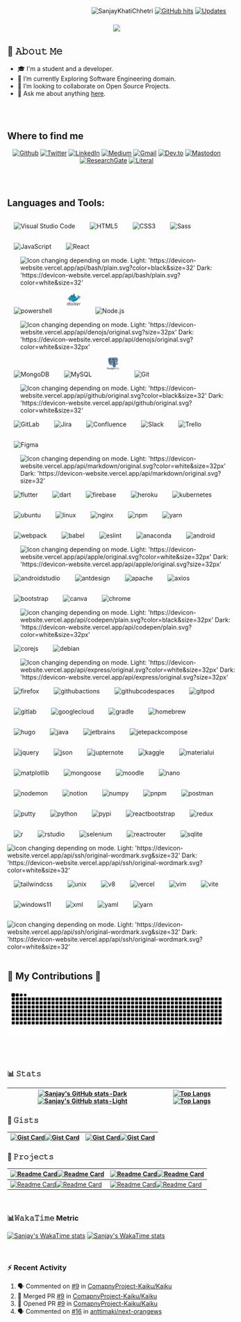 <div align="right">
   <!--align left profile views badge  -->
  	<img src="https://komarev.com/ghpvc/?username=SanjayKhatiChhetri&label=Profile%20views&color=00cf00&style=flat" alt="SanjayKhatiChhetri" />
	<a href="https://github.com/SanjayKhatiChhetri/SanjayKhatiChhetri" target="_blank"><img alt="GitHub hits" src="https://img.shields.io/github/last-commit/SanjayKhatiChhetri/SanjayKhatiChhetri?label=profile%20updated&style=flat-square"></a>
   	<a href="https://github.com/SanjayKhatiChhetri?tab=followers" target="_blank"><img alt="Updates" src="https://img.shields.io/badge/--000000?style=flat-square&logo=RSS&logoColor=white"></a>
</div>
<h3 align="center">
    <img src="https://readme-typing-svg.herokuapp.com/?font=Righteous&size=35&center=true&vCenter=true&width=500&height=70&duration=4000&lines=Hi+There!+👋;I'm+Sanjay+Khati+Chhetri;a+student+and+a+developer!!;" />
</h3>

## :book: 𝙰𝚋𝚘𝚞𝚝 𝙼𝚎

- 🎓 I'm a student and a developer.
- 🌱 I’m currently Exploring Software Engineering domain.
- 👯 I’m looking to collaborate on Open Source Projects.
- 💬 Ask me about anything [here](https://github.com/SanjayKhatiChhetri/SanjayKhatiChhetri/issues).

<br>
<br/>

## Where to find me

<p align="center">
	<a href="https://github.com/SanjayKhatiChhetri" target="_blank"><img alt="Github" src="https://img.shields.io/badge/GitHub-424242.svg?&style=for-the-badge&logo=Github&logoColor=white" /></a> 
	<a href="https://twitter.com/M_r_R_o_b_o_t_" target="_blank"><img alt="Twitter" src="https://img.shields.io/badge/twitter-%231DA1F2.svg?&style=for-the-badge&logo=twitter&logoColor=white" /></a> 
	<a href="https://www.linkedin.com/in/sanjay-khati-chhetri-3113b9204/" target="_blank"><img alt="LinkedIn" src="https://img.shields.io/badge/linkedin-%230077B5.svg?&style=for-the-badge&logo=linkedin&logoColor=original" /></a> 
	<a href="https://medium.com/@M_r_R_o_b_o_t_" target="_blank"><img alt="Medium" src="https://img.shields.io/badge/medium-%2312100E.svg?&style=for-the-badge&logo=medium&logoColor=original" /></a>
	<a href="sanjaykhati1011@gmail.com" target="_blank"><img alt="Gmail" src="https://img.shields.io/badge/Gmail-ea4235.svg?&style=for-the-badge&logo=Gmail&logoColor=white" /></a>
	<a href="https://dev.to/jonas_sanjay" target="_blank"><img alt="Dev.to" src="https://img.shields.io/badge/Dev.to-%2312100E.svg?&style=for-the-badge&logo=Dev.to&logoColor=white" /></a>
	<a href="https://infosec.exchange/@sanjaykhatichhetri" target="_blank"><img alt="Mastodon" src="https://img.shields.io/badge/Mastodon-6260fb.svg?&style=for-the-badge&logo=Mastodon&logoColor=white" /></a>
	<a href="https://www.researchgate.net/profile/Sanjay-Chhetri-3" target="_blank"><img alt="ResearchGate" src="https://img.shields.io/badge/ResearchGate-00CCBB.svg?&style=for-the-badge&logo=ResearchGate&logoColor=white" /></a>
	<a href="https://literal.club/m_r_r_o_b_o_t" target="_blank"><img alt="Literal" src="https://img.shields.io/badge/Literal.club-e1e6ea.svg?&style=for-the-badge&logo=Literal.club&logoColor=original" /></a>
</p>

<br>
<br/>



## Languages and Tools:

<p "align="left">
  <img alt="Visual Studio Code" width="32px" src="https://cdn.jsdelivr.net/gh/devicons/devicon/icons/vscode/vscode-original.svg" style="padding:15px;" />
  <img alt="HTML5" width="32px" src="https://cdn.jsdelivr.net/gh/devicons/devicon/icons/html5/html5-original.svg" style="padding:15px;" />
  <img alt="CSS3" width="32px" src="https://cdn.jsdelivr.net/gh/devicons/devicon/icons/css3/css3-original.svg" style="padding:15px;" />
  <img alt="Sass" width="32px" src="https://cdn.jsdelivr.net/gh/devicons/devicon/icons/sass/sass-original.svg" style="padding:15px;" />
  <img alt="JavaScript" width="32px" src="https://cdn.jsdelivr.net/gh/devicons/devicon/icons/javascript/javascript-original.svg" style="padding:15px;" />
  <img alt="React" width="32px" src="https://cdn.jsdelivr.net/gh/devicons/devicon/icons/react/react-original.svg" style="padding:15px;" />
  <picture>
  <source media="(prefers-color-scheme: light)" srcset="https://devicon-website.vercel.app/api/bash/plain.svg?color=black&size=32" style="padding:15px">
  <img alt="Icon changing depending on mode. Light: 'https://devicon-website.vercel.app/api/bash/plain.svg?color=black&size=32' Dark: 'https://devicon-website.vercel.app/api/bash/plain.svg?color=white&size=32'" src="https://devicon-website.vercel.app/api/bash/plain.svg?color=white&size=32">
</picture>
  <img alt="powershell" width="32px" src="https://cdn.jsdelivr.net/gh/devicons/devicon/icons/powershell/powershell-original.svg" style="padding:15px;" />
  <img alt="docker" width="32px" src="https://raw.githubusercontent.com/devicons/devicon/master/icons/docker/docker-original-wordmark.svg" style="padding:15px;" />
  <img alt="Node.js" width="32px" src="https://cdn.jsdelivr.net/gh/devicons/devicon/icons/nodejs/nodejs-original.svg" style="padding:15px;" />
 <picture>
  <source media="(prefers-color-scheme: light)" srcset="https://devicon-website.vercel.app/api/denojs/original.svg?size=32px" style="padding:15px">
  <img alt="Icon changing depending on mode. Light: 'https://devicon-website.vercel.app/api/denojs/original.svg?size=32px' Dark: 'https://devicon-website.vercel.app/api/denojs/original.svg?color=white&size=32px'" src="https://devicon-website.vercel.app/api/denojs/original.svg?color=white&size=32px">
</picture>
  <img alt="MongoDB" width="32px" src="https://cdn.jsdelivr.net/gh/devicons/devicon/icons/mongodb/mongodb-original.svg" style="padding:15px;" />
  <img alt="MySQL" width="32px" src="https://cdn.jsdelivr.net/gh/devicons/devicon/icons/mysql/mysql-original.svg" style="padding:15px;" />
  <img alt="postgressql" width="30px" src="https://raw.githubusercontent.com/devicons/devicon/master/icons/postgresql/postgresql-original-wordmark.svg" style="padding:15px;" />
  <img alt="Git" width="32px" src="https://cdn.jsdelivr.net/gh/devicons/devicon/icons/git/git-original.svg" style="padding:15px;" />
  <picture>
  <source media="(prefers-color-scheme: light)" srcset="https://devicon-website.vercel.app/api/github/original.svg?color=black&size=32" style="padding:15px">
  <img alt="Icon changing depending on mode. Light: 'https://devicon-website.vercel.app/api/github/original.svg?color=black&size=32' Dark: 'https://devicon-website.vercel.app/api/github/original.svg?color=white&size=32'" src="https://devicon-website.vercel.app/api/github/original.svg?color=white&size=32">
</picture>
  <img alt="GitLab" width="32px" src="https://cdn.jsdelivr.net/gh/devicons/devicon/icons/gitlab/gitlab-original.svg" style="padding:15px;" />
  <img alt="Jira" width="32px" src="https://cdn.jsdelivr.net/gh/devicons/devicon/icons/jira/jira-original.svg" style="padding:15px;" />
  <img alt="Confluence" width="32px" src="https://cdn.jsdelivr.net/gh/devicons/devicon/icons/confluence/confluence-original.svg" style="padding:15px;" />
  <img alt="Slack" width="32px" src="https://cdn.jsdelivr.net/gh/devicons/devicon/icons/slack/slack-original.svg" style="padding:15px;" />
  <img alt="Trello" width="32px" src="https://cdn.jsdelivr.net/gh/devicons/devicon/icons/trello/trello-original.svg" style="padding:15px;" />
  <img alt="Figma" width="32px" src="https://cdn.jsdelivr.net/gh/devicons/devicon/icons/figma/figma-original.svg" style="padding:15px;" />
  <picture>
  <source media="(prefers-color-scheme: light)" srcset="https://devicon-website.vercel.app/api/markdown/original.svg?size=32px" style="padding:15px">
  <img alt="Icon changing depending on mode. Light: 'https://devicon-website.vercel.app/api/markdown/original.svg?color=white&size=32px' Dark: 'https://devicon-website.vercel.app/api/markdown/original.svg?size=32'" src="https://devicon-website.vercel.app/api/markdown/original.svg?color=white&size=32px">
</picture>
  <img alt="flutter" width="32px" src="https://cdn.jsdelivr.net/gh/devicons/devicon/icons/flutter/flutter-original.svg" style="padding:15px;" />
  <img alt="dart" width="32px" src="https://cdn.jsdelivr.net/gh/devicons/devicon/icons/dart/dart-original.svg" style="padding:15px;" />
  <img alt="firebase" width="32px" src="https://cdn.jsdelivr.net/gh/devicons/devicon/icons/firebase/firebase-original.svg" style="padding:15px;" />
  <img alt="heroku" width="32px" src="https://cdn.jsdelivr.net/gh/devicons/devicon/icons/heroku/heroku-original.svg" style="padding:15px;" />
  <img alt="kubernetes" width="32px" src="https://cdn.jsdelivr.net/gh/devicons/devicon/icons/kubernetes/kubernetes-original.svg" style="padding:15px;" />
  <img alt="ubuntu" width="32px" src="https://cdn.jsdelivr.net/gh/devicons/devicon/icons/ubuntu/ubuntu-original.svg" style="padding:15px;" />
  <img alt="linux" width="32px" src="https://cdn.jsdelivr.net/gh/devicons/devicon/icons/linux/linux-original.svg" style="padding:15px;" />
  <img alt="nginx" width="32px" src="https://cdn.jsdelivr.net/gh/devicons/devicon/icons/nginx/nginx-original.svg" style="padding:15px;" />
  <img alt="npm" width="32px" src="https://cdn.jsdelivr.net/gh/devicons/devicon/icons/npm/npm-original-wordmark.svg" style="padding:15px;" />
  <img alt="yarn" width="32px" src="https://cdn.jsdelivr.net/gh/devicons/devicon/icons/yarn/yarn-original-wordmark.svg" style="padding:15px;" />
  <img alt="webpack" width="32px" src="https://cdn.jsdelivr.net/gh/devicons/devicon/icons/webpack/webpack-original.svg" style="padding:15px;" />
  <img alt="babel" width="32px" src="https://cdn.jsdelivr.net/gh/devicons/devicon/icons/babel/babel-original.svg" style="padding:15px;" />
  <img alt="eslint" width="32px" src="https://cdn.jsdelivr.net/gh/devicons/devicon/icons/eslint/eslint-original.svg" style="padding:15px;" />
  <img alt="anaconda" width="32px" src="https://cdn.jsdelivr.net/gh/devicons/devicon/icons/anaconda/anaconda-original.svg" style="padding:15px;" />
  <img alt="android" width="32px" src="https://cdn.jsdelivr.net/gh/devicons/devicon/icons/android/android-plain.svg" style="padding:15px;" />
  <picture>
  <source media="(prefers-color-scheme: light)" srcset="https://devicon-website.vercel.app/api/apple/original.svg?size=32px" style="padding:15px">
  <img alt="Icon changing depending on mode. Light: 'https://devicon-website.vercel.app/api/apple/original.svg?color=white&size=32px' Dark: 'https://devicon-website.vercel.app/api/apple/original.svg?size=32px'" src="https://devicon-website.vercel.app/api/apple/original.svg?color=white&size=32px">
</picture>
  <img alt="androidstudio" width="32px" src="https://cdn.jsdelivr.net/gh/devicons/devicon/icons/androidstudio/androidstudio-original.svg" style="padding:15px;" />
  <img alt="antdesign" width="32px" src="https://cdn.jsdelivr.net/gh/devicons/devicon/icons/antdesign/antdesign-original.svg" style="padding:15px;" />
  <img alt="apache" width="32px" src="https://cdn.jsdelivr.net/gh/devicons/devicon/icons/apache/apache-original.svg" style="padding:15px;" />
  <img alt="axios" width="32px" src="https://cdn.jsdelivr.net/gh/devicons/devicon/icons/axios/axios-plain.svg" style="padding:15px;" />
  <img alt="bootstrap" width="32px" src="https://cdn.jsdelivr.net/gh/devicons/devicon/icons/bootstrap/bootstrap-original.svg" style="padding:15px;" />
  <img alt="canva" width="32px" src="https://cdn.jsdelivr.net/gh/devicons/devicon/icons/canva/canva-original.svg" style="padding:15px;" />
  <img alt="chrome" width="32px" src="https://cdn.jsdelivr.net/gh/devicons/devicon/icons/chrome/chrome-original.svg" style="padding:15px;" />
<picture>
  <source media="(prefers-color-scheme: light)" srcset="https://devicon-website.vercel.app/api/codepen/plain.svg?color=black&size=32px" style="padding:15px">
  <img alt="icon changing depending on mode. Light: 'https://devicon-website.vercel.app/api/codepen/plain.svg?color=black&size=32px' Dark: 'https://devicon-website.vercel.app/api/codepen/plain.svg?color=white&size=32px'" src="https://devicon-website.vercel.app/api/codepen/plain.svg?color=white&size=32px">
</picture>
<!--   <img alt="codepen" width="32px" src="https://cdn.jsdelivr.net/gh/devicons/devicon/icons/codepen/codepen-original.svg" style="padding:15px;" #gh-light-mode-only/>
  <img alt="codepen" width="32px" src="https://devicon-website.vercel.app/api/codepen/plain.svg?color=white" style="padding:15px;" #gh-dark-mode-only/> -->
  <img alt="corejs" width="32px" src="https://cdn.jsdelivr.net/gh/devicons/devicon@latest/icons/corejs/corejs-original.svg"" style="padding:15px;" />
  <img alt="debian" width="32px" src="https://cdn.jsdelivr.net/gh/devicons/devicon/icons/debian/debian-original.svg" style="padding:15px;" /> 
  <picture>
  <source media="(prefers-color-scheme: light)" srcset="https://devicon-website.vercel.app/api/express/original.svg?size=32px" style="padding:15px">
  <img alt="Icon changing depending on mode. Light: 'https://devicon-website.vercel.app/api/express/original.svg?color=white&size=32px' Dark: 'https://devicon-website.vercel.app/api/express/original.svg?size=32px'" src="https://devicon-website.vercel.app/api/express/original.svg?color=white&size=32px">
</picture>
  <img alt="firefox" width="32px" src="https://cdn.jsdelivr.net/gh/devicons/devicon/icons/firefox/firefox-original.svg" style="padding:15px;" />
  <img alt="githubactions" width="32px" src="https://cdn.jsdelivr.net/gh/devicons/devicon/icons/githubactions/githubactions-original.svg" style="padding:15px;" />
  <img alt="githubcodespaces" width="32px" src="https://cdn.jsdelivr.net/gh/devicons/devicon/icons/githubcodespaces/githubcodespaces-original.svg" style="padding:15px;" />
  <img alt="gitpod" width="32px" src="https://cdn.jsdelivr.net/gh/devicons/devicon/icons/gitpod/gitpod-plain.svg" style="padding:15px;" />
  <img alt="gitlab" width="32px" src="https://cdn.jsdelivr.net/gh/devicons/devicon/icons/gitlab/gitlab-original.svg" style="padding:15px;" />
  <img alt="googlecloud" width="32px" src="https://cdn.jsdelivr.net/gh/devicons/devicon/icons/googlecloud/googlecloud-original.svg" style="padding:15px;" />
  <img alt="gradle" width="32px" src="https://cdn.jsdelivr.net/gh/devicons/devicon/icons/gradle/gradle-original.svg" style="padding:15px;" />
  <img alt="homebrew" width="32px" src="https://cdn.jsdelivr.net/gh/devicons/devicon/icons/homebrew/homebrew-original.svg" style="padding:15px;" />
  <img alt="hugo" width="32px" src="https://cdn.jsdelivr.net/gh/devicons/devicon/icons/hugo/hugo-original.svg" style="padding:15px;" />
  <img alt="java" width="32px" src="https://cdn.jsdelivr.net/gh/devicons/devicon/icons/java/java-original.svg" style="padding:15px;" />
  <img alt="jetbrains" width="32px" src="https://cdn.jsdelivr.net/gh/devicons/devicon/icons/jetbrains/jetbrains-original.svg" style="padding:15px;" />
  <img alt="jetepackcompose" width="32px" src="https://cdn.jsdelivr.net/gh/devicons/devicon/icons/jetpackcompose/jetpackcompose-original.svg" style="padding:15px;" />
  <img alt="jquery" width="32px" src="https://cdn.jsdelivr.net/gh/devicons/devicon/icons/jquery/jquery-original.svg" style="padding:15px;" />
  <img alt="json" width="32px" src="https://cdn.jsdelivr.net/gh/devicons/devicon/icons/json/json-original.svg" style="padding:15px;" />
  <img alt="jupternote" width="32px" src="https://cdn.jsdelivr.net/gh/devicons/devicon/icons/jupyter/jupyter-original.svg" style="padding:15px;" />
  <img alt="kaggle" width="32px" src="https://cdn.jsdelivr.net/gh/devicons/devicon/icons/kaggle/kaggle-original.svg" style="padding:15px;" />
  <img alt="materialui" width="32px" src="https://cdn.jsdelivr.net/gh/devicons/devicon/icons/materialui/materialui-original.svg" style="padding:15px;" />
  <img alt="matplotlib" width="32px" src="https://cdn.jsdelivr.net/gh/devicons/devicon/icons/matplotlib/matplotlib-original.svg" style="padding:15px;" />
  <img alt="mongoose" width="38px" src="https://cdn.jsdelivr.net/gh/devicons/devicon/icons/mongoose/mongoose-original.svg" style="padding:15px;" />
  <img alt="moodle" width="32px" src="https://cdn.jsdelivr.net/gh/devicons/devicon/icons/moodle/moodle-original.svg" style="padding:15px;" />  
  <img alt="nano" width="32px" src="https://cdn.jsdelivr.net/gh/devicons/devicon/icons/nano/nano-original.svg" style="padding:15px;" />
  <img alt="nodemon" width="32px" src="https://cdn.jsdelivr.net/gh/devicons/devicon/icons/nodemon/nodemon-original.svg" style="padding:15px;" />
  <img alt="notion" width="32px" src="https://cdn.jsdelivr.net/gh/devicons/devicon/icons/notion/notion-original.svg" style="padding:15px;" />
  <img alt="numpy" width="32px" src="https://cdn.jsdelivr.net/gh/devicons/devicon/icons/numpy/numpy-original.svg" style="padding:15px;" />
  <img alt="pnpm" width="32px" src="https://cdn.jsdelivr.net/gh/devicons/devicon/icons/pnpm/pnpm-original-wordmark.svg" style="padding:15px;" />
  <img alt="postman" width="32px" src="https://cdn.jsdelivr.net/gh/devicons/devicon/icons/postman/postman-original.svg" style="padding:15px;" />
  <img alt="putty" width="32px" src="https://cdn.jsdelivr.net/gh/devicons/devicon/icons/putty/putty-original.svg" style="padding:15px;" />
  <img alt="python" width="32px" src="https://cdn.jsdelivr.net/gh/devicons/devicon/icons/python/python-original.svg" style="padding:15px;" />
  <img alt="pypi" width="32px" src="https://cdn.jsdelivr.net/gh/devicons/devicon/icons/pypi/pypi-original.svg" style="padding:15px;" />
  <img alt="reactbootstrap" width="32px" src="https://cdn.jsdelivr.net/gh/devicons/devicon/icons/reactbootstrap/reactbootstrap-original.svg" style="padding:15px;" />
  <img alt="redux" width="32px" src="https://cdn.jsdelivr.net/gh/devicons/devicon/icons/redux/redux-original.svg" style="padding:15px;" />
  <img alt="r" width="32px" src="https://cdn.jsdelivr.net/gh/devicons/devicon/icons/r/r-original.svg" style="padding:15px;" />
  <img alt="rstudio" width="32px" src="https://cdn.jsdelivr.net/gh/devicons/devicon/icons/rstudio/rstudio-original.svg" style="padding:15px;" />
  <img alt="selenium  " width="32px" src="https://cdn.jsdelivr.net/gh/devicons/devicon/icons/selenium/selenium-original.svg" style="padding:15px;" />
  <img alt="reactrouter" width="32px" src="https://cdn.jsdelivr.net/gh/devicons/devicon/icons/reactrouter/reactrouter-original.svg" style="padding:15px;" />
  <img alt="sqlite" width="32px" src="https://cdn.jsdelivr.net/gh/devicons/devicon/icons/sqlite/sqlite-original.svg" style="padding:15px;" />
  <picture>
  <source media="(prefers-color-scheme: light)" srcset="https://devicon-website.vercel.app/api/ssh/original-wordmark.svg&size=32" padding="15px">
  <img alt="icon changing depending on mode. Light: 'https://devicon-website.vercel.app/api/ssh/original-wordmark.svg&size=32' Dark: 'https://devicon-website.vercel.app/api/ssh/original-wordmark.svg?color=white&size=32'" src="https://devicon-website.vercel.app/api/ssh/original-wordmark.svg?color=white&size=32">
</picture>
  <img alt="tailwindcss" width="32px" src="https://cdn.jsdelivr.net/gh/devicons/devicon/icons/tailwindcss/tailwindcss-original.svg" style="padding:15px;" />
  <img alt="unix" width="32px" src="https://cdn.jsdelivr.net/gh/devicons/devicon/icons/unix/unix-original.svg" style="padding:15px;" />
  <img alt="v8" width="32px" src="https://cdn.jsdelivr.net/gh/devicons/devicon/icons/v8/v8-original.svg" style="padding:15px;" />
  <img alt="vercel" width="32px" src="https://cdn.jsdelivr.net/gh/devicons/devicon@latest/icons/vercel/vercel-original-wordmark.svg" style="padding:15px;" />
  <img alt="vim" width="32px" src="https://cdn.jsdelivr.net/gh/devicons/devicon/icons/vim/vim-original.svg" style="padding:15px;" />
  <img alt="vite" width="32px" src="https://cdn.jsdelivr.net/gh/devicons/devicon/icons/vite/vite-original.svg" style="padding:15px;" />
  <img alt="windows11" width="32px" src="https://cdn.jsdelivr.net/gh/devicons/devicon/icons/windows11/windows11-original.svg" style="padding:15px;" />
  <img alt="xml" width="32px" src="https://cdn.jsdelivr.net/gh/devicons/devicon/icons/xml/xml-original.svg" style="padding:15px;" />
  <img alt="yaml" width="32px" src="https://cdn.jsdelivr.net/gh/devicons/devicon/icons/yaml/yaml-original.svg" style="padding:15px;" />
  <img alt="yarn" width="32px" src="https://cdn.jsdelivr.net/gh/devicons/devicon/icons/yarn/yarn-original.svg" style="padding:15px;" />
</p>

<picture>
  <source media="(prefers-color-scheme: light)" srcset="https://devicon-website.vercel.app/api/ssh/original-wordmark.svg&size=32" padding="15px">
  <img alt="icon changing depending on mode. Light: 'https://devicon-website.vercel.app/api/ssh/original-wordmark.svg&size=32' Dark: 'https://devicon-website.vercel.app/api/ssh/original-wordmark.svg?color=white&size=32'" src="https://devicon-website.vercel.app/api/ssh/original-wordmark.svg?color=white&size=32">
</picture>

<br>
<br/>

<div align="left">
  <h2>🐍 My Contributions 🐍</h2>
  <img alt="snake eating my contributions" src="https://raw.githubusercontent.com/SanjayKhatiChhetri/SanjayKhatiChhetri/output/github-contribution-grid-snake.svg" />
</div>

<br><br/>

### 📊 𝚂𝚝𝚊𝚝𝚜

| <!-- Start of Github read me stats  -->[![Sanjay's GitHub stats-Dark](https://github-readme-stats-sanjay-khati-chhetris-projects.vercel.app/api?username=SanjayKhatiChhetri&rank_icon=github&show_icons=true&show=reviews,discussions_started,discussions_answered,prs_merged,prs_merged_percentage&theme=github_dark#gh-dark-mode-only)](https://github.com/SanjayKhatiChhetri/github-readme-stats#gh-dark-mode-only)[![Sanjay's GitHub stats-Light](https://github-readme-stats-sanjay-khati-chhetris-projects.vercel.app/api?username=SanjayKhatiChhetri&rank_icon=github&show_icons=true&show=reviews,discussions_started,discussions_answered,prs_merged,prs_merged_percentage&theme=default#gh-light-mode-only)](https://github.com/SanjayKhatiChhetri/github-readme-stats#gh-light-mode-only)<!-- End of Github read me stats  --> | <!-- Start of Github Top Lang stats  -->[![Top Langs](https://github-readme-stats-sanjay-khati-chhetris-projects.vercel.app/api/top-langs/?username=SanjayKhatiChhetri&layout=compact&langs_count=20&theme=github_dark#gh-dark-mode-only)](https://github.com/SanjayKhatiChhetri/github-readme-stats#gh-dark-mode-only)[![Top Langs](https://github-readme-stats-sanjay-khati-chhetris-projects.vercel.app/api/top-langs/?username=SanjayKhatiChhetri&layout=compact&langs_count=20&theme=default#gh-light-mode-only)](https://github.com/SanjayKhatiChhetri/github-readme-stats#gh-light-mode-only)<!-- End of Github Top Lang stats  --> |
| ----------------------------------------------------------------------------------------------------------------------------------------------------------------------------------------------------------------------------------------------------------------------------------------------------------------------------------------------------------------------------------------------------------------------------------------------------------------------------------------------------------------------------------------------------------------------------------------------------------------------------------------------------------------------------------------------------------------------------------------------------------------------------------------------------------------------------------------- | ------------------------------------------------------------------------------------------------------------------------------------------------------------------------------------------------------------------------------------------------------------------------------------------------------------------------------------------------------------------------------------------------------------------------------------------------------------------------------------------------------------------------------------------------------------------------------------------------------------------------------------------ |

<!-- Start of Github Gist Card -->

### 📌 𝙶𝚒𝚜𝚝𝚜

| [![Gist Card](https://github-readme-stats-sanjay-khati-chhetris-projects.vercel.app/api/gist?id=5b5cd2abd612bc8d096e383a32529192&show_owner=true&theme=github_dark#gh-dark-mode-only)](https://gist.github.com/SanjayKhatiChhetri/5b5cd2abd612bc8d096e383a32529192#gh-dark-mode-only)[![Gist Card](https://github-readme-stats-sanjay-khati-chhetris-projects.vercel.app/api/gist?id=5b5cd2abd612bc8d096e383a32529192&show_owner=true&theme=default#gh-light-mode-only)](https://gist.github.com/SanjayKhatiChhetri/5b5cd2abd612bc8d096e383a32529192#gh-light-mode-only) | [![Gist Card](https://github-readme-stats-sanjay-khati-chhetris-projects.vercel.app/api/gist?id=ae4dbebd21cee4da776c678b470dd078&show_owner=true&theme=github_dark#gh-dark-mode-only)](https://gist.github.com/SanjayKhatiChhetri/ae4dbebd21cee4da776c678b470dd078#gh-dark-mode-only)[![Gist Card](https://github-readme-stats-sanjay-khati-chhetris-projects.vercel.app/api/gist?id=ae4dbebd21cee4da776c678b470dd078&show_owner=true&theme=default#gh-light-mode-only)](https://gist.github.com/SanjayKhatiChhetri/ae4dbebd21cee4da776c678b470dd078#gh-light-mode-only) |
| ------------------------------------------------------------------------------------------------------------------------------------------------------------------------------------------------------------------------------------------------------------------------------------------------------------------------------------------------------------------------------------------------------------------------------------------------------------------------------------------------------------------------------------------------------------------------ | ------------------------------------------------------------------------------------------------------------------------------------------------------------------------------------------------------------------------------------------------------------------------------------------------------------------------------------------------------------------------------------------------------------------------------------------------------------------------------------------------------------------------------------------------------------------------ |

<!-- End of Github Gist Card -->

### 📌 𝙿𝚛𝚘𝚓𝚎𝚌𝚝𝚜

| <!-- Start of Github Extra Pins --> [![Readme Card](https://github-readme-stats-sanjay-khati-chhetris-projects.vercel.app/api/pin/?username=SanjayKhatiChhetri&repo=github-readme-stats&show_owner=true&theme=github_dark#gh-dark-mode-only)](https://github.com/SanjayKhatiChhetri/github-readme-stats#gh-dark-mode-only)[![Readme Card](https://github-readme-stats-sanjay-khati-chhetris-projects.vercel.app/api/pin/?username=SanjayKhatiChhetri&repo=github-readme-stats&show_owner=true&theme=default#gh-light-mode-only)](https://github.com/SanjayKhatiChhetri/github-readme-stats#gh-light-mode-only) | [![Readme Card](https://github-readme-stats-sanjay-khati-chhetris-projects.vercel.app/api/pin/?username=SanjayKhatiChhetri&repo=HackerNewsApp&show_owner=true&theme=github_dark#gh-dark-mode-only)](https://github.com/SanjayKhatiChhetri/HackerNewsApp#gh-dark-mode-only)[![Readme Card](https://github-readme-stats-sanjay-khati-chhetris-projects.vercel.app/api/pin/?username=SanjayKhatiChhetri&repo=HackerNewsApp&show_owner=true&theme=default#gh-light-mode-only)](https://github.com/SanjayKhatiChhetri/HackerNewsApp#gh-light-mode-only)                                               |
| -------------------------------------------------------------------------------------------------------------------------------------------------------------------------------------------------------------------------------------------------------------------------------------------------------------------------------------------------------------------------------------------------------------------------------------------------------------------------------------------------------------------------------------------------------------------------------------------------------------- | ------------------------------------------------------------------------------------------------------------------------------------------------------------------------------------------------------------------------------------------------------------------------------------------------------------------------------------------------------------------------------------------------------------------------------------------------------------------------------------------------------------------------------------------------------------------------------------------------ |
| [![Readme Card](https://github-readme-stats-sanjay-khati-chhetris-projects.vercel.app/api/pin/?username=SanjayKhatiChhetri&repo=CompSec&show_owner=true&theme=github_dark#gh-dark-mode-only)](https://github.com/SanjayKhatiChhetri/CompSec#gh-dark-mode-only)[![Readme Card](https://github-readme-stats-sanjay-khati-chhetris-projects.vercel.app/api/pin/?username=SanjayKhatiChhetri&repo=CompSec&show_owner=true&theme=default#gh-light-mode-only)](https://github.com/SanjayKhatiChhetri/CompSec#gh-light-mode-only)                                                                                     | [![Readme Card](https://github-readme-stats-sanjay-khati-chhetris-projects.vercel.app/api/pin/?username=SanjayKhatiChhetri&repo=devops-exercises&show_owner=true&theme=github_dark#gh-dark-mode-only)](https://github.com/SanjayKhatiChhetri/devops-exercises#gh-dark-mode-only)[![Readme Card](https://github-readme-stats-sanjay-khati-chhetris-projects.vercel.app/api/pin/?username=SanjayKhatiChhetri&repo=devops-exercises&show_owner=true&theme=default#gh-light-mode-only)](https://github.com/SanjayKhatiChhetri/devops-exercises#gh-light-mode-only) <!-- End of Github Extra Pins --> |

<br />

<!-- Start of WakaTime stats -->

### 📊𝚆𝚊𝚔𝚊𝚃𝚒𝚖𝚎 Metric

[![Sanjay's WakaTime stats](https://github-readme-stats-sanjay-khati-chhetris-projects.vercel.app/api/wakatime?username=@M_r_R_o_b_o_t&layout=compact&theme=github_dark#gh-dark-mode-only)](https://wakatime.com/@M_r_R_o_b_o_t#gh-dark-mode-only)
[![Sanjay's WakaTime stats](https://github-readme-stats-sanjay-khati-chhetris-projects.vercel.app/api/wakatime?username=@M_r_R_o_b_o_t&layout=compact&theme=default#gh-light-mode-only)](https://wakatime.com/@M_r_R_o_b_o_t#gh-light-mode-only)

<!-- End of WakaTime stats -->

<br />

### :zap: Recent Activity

<!--START_SECTION:activity-->
1. 🗣 Commented on [#9](https://github.com/ComapnyProject-Kaiku/Kaiku/pull/9#issuecomment-2058837534) in [ComapnyProject-Kaiku/Kaiku](https://github.com/ComapnyProject-Kaiku/Kaiku)
2. 🎉 Merged PR [#9](https://github.com/ComapnyProject-Kaiku/Kaiku/pull/9) in [ComapnyProject-Kaiku/Kaiku](https://github.com/ComapnyProject-Kaiku/Kaiku)
3. 💪 Opened PR [#9](https://github.com/ComapnyProject-Kaiku/Kaiku/pull/9) in [ComapnyProject-Kaiku/Kaiku](https://github.com/ComapnyProject-Kaiku/Kaiku)
4. 🗣 Commented on [#16](https://github.com/anttimaki/next-orangews/pull/16#issuecomment-2020436668) in [anttimaki/next-orangews](https://github.com/anttimaki/next-orangews)
<!--END_SECTION:activity-->
